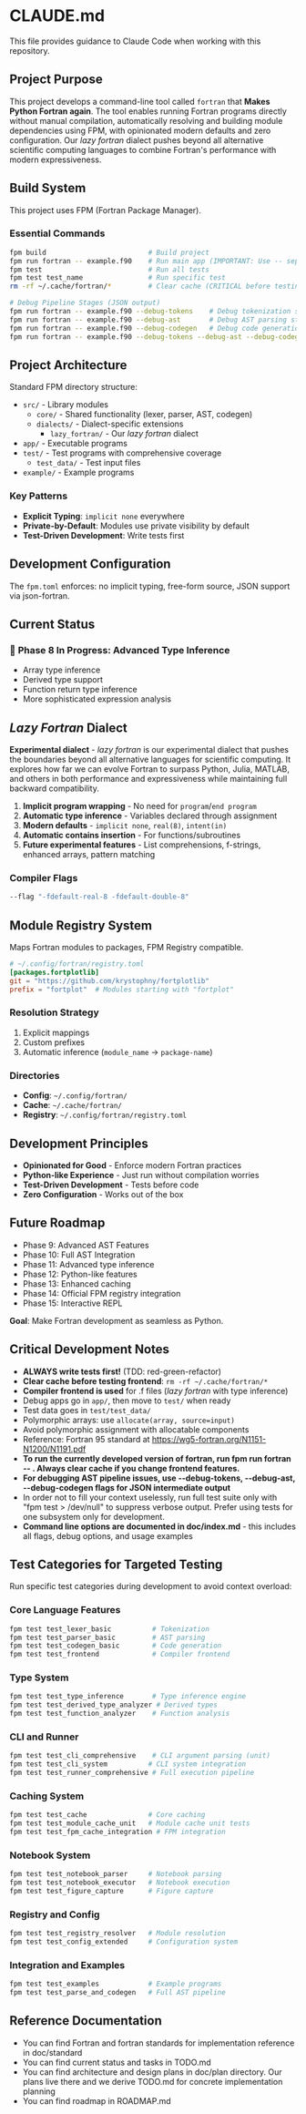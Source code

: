# CLAUDE.md

This file provides guidance to Claude Code when working with this repository.

## Project Purpose

This project develops a command-line tool called `fortran` that **Makes Python Fortran again**. The tool enables running Fortran programs directly without manual compilation, automatically resolving and building module dependencies using FPM, with opinionated modern defaults and zero configuration. Our *lazy fortran* dialect pushes beyond all alternative scientific computing languages to combine Fortran's performance with modern expressiveness.

## Build System

This project uses FPM (Fortran Package Manager).

### Essential Commands

```bash
fpm build                         # Build project
fpm run fortran -- example.f90    # Run main app (IMPORTANT: Use -- separator)
fpm test                          # Run all tests
fpm test test_name                # Run specific test
rm -rf ~/.cache/fortran/*         # Clear cache (CRITICAL before testing frontend!)

# Debug Pipeline Stages (JSON output)
fpm run fortran -- example.f90 --debug-tokens    # Debug tokenization stage
fpm run fortran -- example.f90 --debug-ast       # Debug AST parsing stage  
fpm run fortran -- example.f90 --debug-codegen   # Debug code generation stage
fpm run fortran -- example.f90 --debug-tokens --debug-ast --debug-codegen  # Debug all stages
```

## Project Architecture

Standard FPM directory structure:
- `src/` - Library modules
  - `core/` - Shared functionality (lexer, parser, AST, codegen)
  - `dialects/` - Dialect-specific extensions
    - `lazy_fortran/` - Our *lazy fortran* dialect
- `app/` - Executable programs
- `test/` - Test programs with comprehensive coverage
  - `test_data/` - Test input files
- `example/` - Example programs

### Key Patterns
- **Explicit Typing**: `implicit none` everywhere
- **Private-by-Default**: Modules use private visibility by default
- **Test-Driven Development**: Write tests first

## Development Configuration

The `fpm.toml` enforces: no implicit typing, free-form source, JSON support via json-fortran.

## Current Status

### 🚧 **Phase 8 In Progress**: Advanced Type Inference
- Array type inference
- Derived type support
- Function return type inference
- More sophisticated expression analysis

## *Lazy Fortran* Dialect

**Experimental dialect** - *lazy fortran* is our experimental dialect that pushes the boundaries beyond all alternative languages for scientific computing. It explores how far we can evolve Fortran to surpass Python, Julia, MATLAB, and others in both performance and expressiveness while maintaining full backward compatibility.

1. **Implicit program wrapping** - No need for `program`/`end program`
2. **Automatic type inference** - Variables declared through assignment
3. **Modern defaults** - `implicit none`, `real(8)`, `intent(in)`
4. **Automatic contains insertion** - For functions/subroutines
5. **Future experimental features** - List comprehensions, f-strings, enhanced arrays, pattern matching

### Compiler Flags
```bash
--flag "-fdefault-real-8 -fdefault-double-8"
```

## Module Registry System

Maps Fortran modules to packages, FPM Registry compatible.

```toml
# ~/.config/fortran/registry.toml
[packages.fortplotlib]
git = "https://github.com/krystophny/fortplotlib"
prefix = "fortplot"  # Modules starting with "fortplot"
```

### Resolution Strategy
1. Explicit mappings
2. Custom prefixes
3. Automatic inference (`module_name` → `package-name`)

### Directories
- **Config**: `~/.config/fortran/`
- **Cache**: `~/.cache/fortran/`
- **Registry**: `~/.config/fortran/registry.toml`

## Development Principles

- **Opinionated for Good** - Enforce modern Fortran practices
- **Python-like Experience** - Just run without compilation worries
- **Test-Driven Development** - Tests before code
- **Zero Configuration** - Works out of the box

## Future Roadmap

- Phase 9: Advanced AST Features
- Phase 10: Full AST Integration
- Phase 11: Advanced type inference
- Phase 12: Python-like features
- Phase 13: Enhanced caching
- Phase 14: Official FPM registry integration
- Phase 15: Interactive REPL

**Goal**: Make Fortran development as seamless as Python.

## Critical Development Notes

- **ALWAYS write tests first!** (TDD: red-green-refactor)
- **Clear cache before testing frontend**: `rm -rf ~/.cache/fortran/*`
- **Compiler frontend is used** for .f files (*lazy fortran* with type inference)
- Debug apps go in `app/`, then move to `test/` when ready
- Test data goes in `test/test_data/`
- Polymorphic arrays: use `allocate(array, source=input)`
- Avoid polymorphic assignment with allocatable components
- Reference: Fortran 95 standard at https://wg5-fortran.org/N1151-N1200/N1191.pdf
- **To run the currently developed version of fortran, run fpm run fortran -- <arguments>. Always clear cache if you change frontend features.**
- **For debugging AST pipeline issues, use --debug-tokens, --debug-ast, --debug-codegen flags for JSON intermediate output**
- In order not to fill your context uselessly, run full test suite only with "fpm test > /dev/null" to suppress verbose output. Prefer using tests for one subsystem only for development.
- **Command line options are documented in doc/index.md** - this includes all flags, debug options, and usage examples

## Test Categories for Targeted Testing

Run specific test categories during development to avoid context overload:

### Core Language Features
```bash
fpm test test_lexer_basic          # Tokenization
fpm test test_parser_basic         # AST parsing  
fpm test test_codegen_basic        # Code generation
fpm test test_frontend             # Compiler frontend
```

### Type System
```bash
fpm test test_type_inference       # Type inference engine
fpm test test_derived_type_analyzer # Derived types
fpm test test_function_analyzer    # Function analysis
```

### CLI and Runner
```bash
fpm test test_cli_comprehensive    # CLI argument parsing (unit)
fpm test test_cli_system          # CLI system integration 
fpm test test_runner_comprehensive # Full execution pipeline
```

### Caching System
```bash
fpm test test_cache               # Core caching
fpm test test_module_cache_unit   # Module cache unit tests
fpm test test_fpm_cache_integration # FPM integration
```

### Notebook System
```bash
fpm test test_notebook_parser     # Notebook parsing
fpm test test_notebook_executor   # Notebook execution
fpm test test_figure_capture      # Figure capture
```

### Registry and Config
```bash
fpm test test_registry_resolver   # Module resolution
fpm test test_config_extended     # Configuration system
```

### Integration and Examples
```bash
fpm test test_examples            # Example programs
fpm test test_parse_and_codegen   # Full AST pipeline
```

## Reference Documentation

- You can find Fortran and fortran standards for implementation reference in doc/standard
- You can find current status and tasks in TODO.md
- You can find architecture and design plans in doc/plan directory. Our plans live there and we derive TODO.md for concrete implementation planning
- You can find roadmap in ROADMAP.md